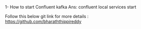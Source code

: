 1- How to start Confluent kafka 
Ans: confluent local services start

Follow this below git link for more details :
https://github.com/bharaththippireddy
